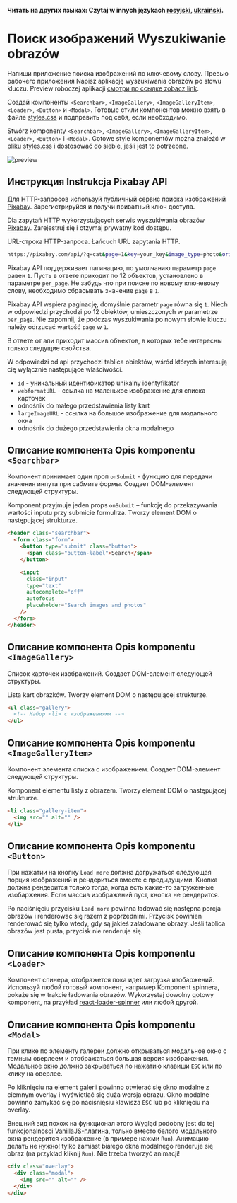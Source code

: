 **Читать на других языках: Czytaj w innych językach [rosyjski](README.md), [ukraiński](README.ua.md).**

# Поиск изображений Wyszukiwanie obrazów

Напиши приложение поиска изображений по ключевому слову. Превью рабочего
приложения
Napisz aplikację wyszukiwania obrazów po słowu kluczu. Preview roboczej aplikacji
[смотри по ссылке zobacz link](https://drive.google.com/file/d/1oXCGyiq4uKwW0zzraZLKk4lh3voBlBzZ/view?usp=sharing).

Создай компоненты `<Searchbar>`, `<ImageGallery>`, `<ImageGalleryItem>`,
`<Loader>`, `<Button>` и `<Modal>`. Готовые стили компонентов можно взять в
файле [styles.css](./styles.css) и подправить под себя, если необходимо.

Stwórz komponenty `<Searchbar>`, `<ImageGallery>`, `<ImageGalleryItem>`,
`<Loader>`, `<Button>` i `<Modal>`. Gotowe style komponentów można znaleźć w pliku [styles.css](./styles.css) i dostosować do siebie, jeśli jest to potrzebne.

![preview](./mockup/preview.jpg)

## Инструкция Instrukcja Pixabay API

Для HTTP-запросов используй публичный сервис поиска изображений
[Pixabay](https://pixabay.com/api/docs/). Зарегистрируйся и получи приватный
ключ доступа.

Dla zapytań HTTP wykorzystujących serwis wyszukiwania obrazów [Pixabay](https://pixabay.com/api/docs/). Zarejestruj się i otzymaj prywatny kod dostępu.

URL-строка HTTP-запроса. Łańcuch URL zapytania HTTP.

```bash
https://pixabay.com/api/?q=cat&page=1&key=your_key&image_type=photo&orientation=horizontal&per_page=12
```

Pixabay API поддерживает пагинацию, по умолчанию параметр `page` равен `1`.
Пусть в ответе приходит по 12 объектов, установлено в параметре `per_page`. Не
забудь что при поиске по новому ключевому слову, необходимо сбрасывать значение
`page` в `1`.

Pixabay API wspiera paginację, domyślnie parametr `page` równa się `1`. Niech w odpowiedzi przychodzi po 12 obiektów, umieszczonych w parametrze `per_page`. Nie zapomnij, że podczas wyszukiwania po nowym słowie kluczu należy odrzucać wartość `page` w `1`.

В ответе от апи приходит массив объектов, в которых тебе интересны только
следущие свойства.

W odpowiedzi od api przychodzi tablica obiektów, wśród których interesują cię wyłącznie następujące właściwości.

- `id` - уникальный идентификатор unikalny identyfikator
- `webformatURL` - ссылка на маленькое изображение для списка карточек 
- odnośnik do małego przedstawienia listy kart
- `largeImageURL` - ссылка на большое изображение для модального окна
- odnośnik do dużego przedstawienia okna modalnego

## Описание компонента Opis komponentu `<Searchbar>` 

Компонент принимает один проп `onSubmit` - функцию для передачи значения инпута
при сабмите формы. Создает DOM-элемент следующей структуры.

Komponent przyjmuje jeden props `onSubmit` – funkcję do przekazywania wartości inputu przy submicie formulrza. Tworzy element DOM o następującej strukturze.

```html
<header class="searchbar">
  <form class="form">
    <button type="submit" class="button">
      <span class="button-label">Search</span>
    </button>

    <input
      class="input"
      type="text"
      autocomplete="off"
      autofocus
      placeholder="Search images and photos"
    />
  </form>
</header>
```

## Описание компонента Opis komponentu `<ImageGallery>`

Список карточек изображений. Создает DOM-элемент следующей структуры.

Lista kart obrazków. Tworzy element DOM o następującej strukturze.

```html
<ul class="gallery">
  <!-- Набор <li> с изображениями -->
</ul>
```

## Описание компонента Opis komponentu `<ImageGalleryItem>`

Компонент элемента списка с изображением. Создает DOM-элемент следующей
структуры.

Komponent elementu listy z obrazem. Tworzy element DOM o następującej strukturze.

```html
<li class="gallery-item">
  <img src="" alt="" />
</li>
```

## Описание компонента Opis komponentu `<Button>`

При нажатии на кнопку `Load more` должна догружаться следующая порция
изображений и рендериться вместе с предыдущими. Кнопка должна рендерится только
тогда, когда есть какие-то загруженные изобаржения. Если массив изображений
пуст, кнопка не рендерится.

Po naciśnięciu przycisku `Load more` powinna ładować się następna porcja obrazów i renderować się razem z poprzednimi. Przycisk powinien renderować się tylko wtedy, gdy są jakieś załadowane obrazy. Jeśli tablica obrazów jest pusta, przycisk nie renderuje się.

## Описание компонента Opis komponentu `<Loader>`

Компонент спинера, отображется пока идет загрузка изобаржений. Используй любой
готовый компонент, например
Komponent spinnera, pokaże się w trakcie ładowania obrazów. Wykorzystaj dowolny gotowy komponent, na przykład
[react-loader-spinner](https://github.com/mhnpd/react-loader-spinner) или любой
другой.

## Описание компонента Opis komponentu `<Modal>`

При клике по элементу галереи должно открываться модальное окно с темным
оверлеем и отображаться большая версия изображения. Модальное окно должно
закрываться по нажатию клавиши `ESC` или по клику на оверлее.

Po kliknięciu na element galerii powinno otwierać się okno modalne z ciemnym overlay i wyświetlać się duża wersja obrazu. Okno modalne powinno zamykać się po naciśnięsiu klawisza `ESC` lub po kliknięciu na overlay.

Внешний вид похож на функционал этого
Wygląd podobny jest do tej funkcjonalności
[VanillaJS-плагина](https://basiclightbox.electerious.com/), только вместо
белого модального окна рендерится изображение (в примере нажми `Run`). Анимацию
делать не нужно!
tylko zamiast białego okna modalnego renderuje się obraz (na przykład kliknij `Run`). Nie trzeba tworzyć animacji!

```html
<div class="overlay">
  <div class="modal">
    <img src="" alt="" />
  </div>
</div>
```

